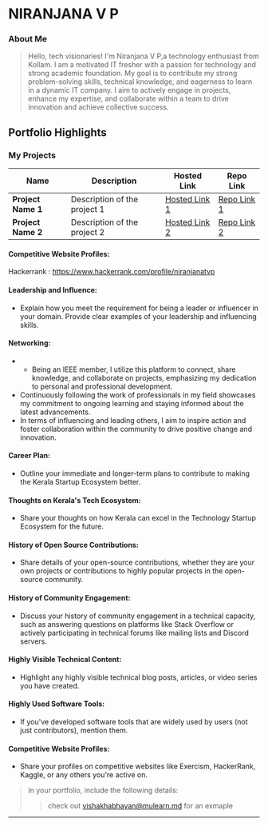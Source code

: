# NIRANJANA V P

### About Me

> Hello, tech visionaries!
I'm Niranjana V P,a technology enthusiast from Kollam.
I am a motivated IT fresher with a passion for technology and strong academic foundation. 
My goal is to contribute my strong problem-solving skills, technical knowledge, and eagerness to learn in a dynamic IT company.
I aim to actively engage in projects, enhance my expertise, and collaborate within a team to drive innovation and achieve collective success.


## Portfolio Highlights

### My Projects

| Name                | Description                                                               | Hosted Link                              | Repo Link                                                      |
|---------------------|---------------------------------------------------------------------------|------------------------------------------|----------------------------------------------------------------|
| **Project Name 1**  | Description of the project 1                                              | [Hosted Link 1](https://example.com)    | [Repo Link 1](https://github.com/username/project1)             |
| **Project Name 2**  | Description of the project 2                                              | [Hosted Link 2](https://example.com)    | [Repo Link 2](https://github.com/username/project2)             |

#### Competitive Website Profiles:
Hackerrank : https://www.hackerrank.com/profile/niranjanatvp


#### Leadership and Influence:

- Explain how you meet the requirement for being a leader or influencer in your domain. Provide clear examples of your leadership and influencing skills.

#### Networking:

- - Being an IEEE member, I utilize this platform to connect, share knowledge, and collaborate on projects, emphasizing my dedication to personal and professional development.
- Continuously following the work of professionals in my field showcases my commitment to ongoing learning and staying informed about the latest advancements.
- In terms of influencing and leading others, I aim to inspire action and foster collaboration within the community to drive positive change and innovation.

#### Career Plan:

- Outline your immediate and longer-term plans to contribute to making the Kerala Startup Ecosystem better.

#### Thoughts on Kerala's Tech Ecosystem:

- Share your thoughts on how Kerala can excel in the Technology Startup Ecosystem for the future.

#### History of Open Source Contributions:

- Share details of your open-source contributions, whether they are your own projects or contributions to highly popular projects in the open-source community.

#### History of Community Engagement:

-  Discuss your history of community engagement in a technical capacity, such as answering questions on platforms like Stack Overflow or actively participating in technical forums like mailing lists and Discord servers.

#### Highly Visible Technical Content:

- Highlight any highly visible technical blog posts, articles, or video series you have created.

#### Highly Used Software Tools:

- If you've developed software tools that are widely used by users (not just contributors), mention them.

#### Competitive Website Profiles:

- Share your profiles on competitive websites like Exercism, HackerRank, Kaggle, or any others you're active on.



> In your portfolio, include the following details:
>> check out [vishakhabhayan@mulearn.md](./profiles/vishakhabhayan@mulearn.md) for an exmaple

---

